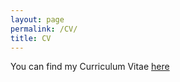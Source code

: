 ```yaml
---
layout: page
permalink: /CV/
title: CV
---
```


You can find my Curriculum Vitae [here](/assets/pdf/supranta_cv.pdf)
